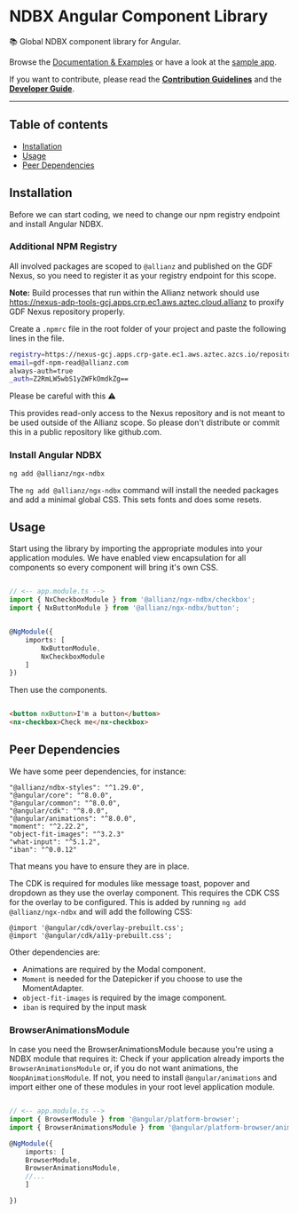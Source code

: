 # NDBX Angular Component Library

📚 Global NDBX component library for Angular.

Browse the [Documentation & Examples](https://api-test.allianz.com/ngx-ndbx-dev/my-viewer/welcome)
or have a look at the [sample app](https://github.developer.allianz.io/ilt/ndbx-sample-app).

If you want to contribute, please read the **[Contribution Guidelines](CONTRIBUTING.md)** and the **[Developer Guide](DEVELOPER.md)**.

---

## Table of contents

- [Installation](#installation)
- [Usage](#usage)
- [Peer Dependencies](#peer-dependencies)


## Installation
Before we can start coding, we need to change our npm registry endpoint and install Angular NDBX.

### Additional NPM Registry
All involved packages are scoped to `@allianz` and published on the GDF Nexus, so you need to register it as your registry endpoint for this scope.

**Note:** Build processes that run within the Allianz network should use https://nexus-adp-tools-gcj.apps.crp.ec1.aws.aztec.cloud.allianz to proxify GDF Nexus repository properly.

Create a `.npmrc` file in the root folder of your project and paste the following lines in the file.

```bash
registry=https://nexus-gcj.apps.crp-gate.ec1.aws.aztec.azcs.io/repository/npm-all/
email=gdf-npm-read@allianz.com
always-auth=true
_auth=Z2RmLW5wbS1yZWFkOmdkZg==
```

Please be careful with this ⚠️

This provides read-only access to the Nexus repository and is not meant to be used outside of the Allianz scope. So please don't distribute or commit this in a public repository like github.com.

### Install Angular NDBX

```shell
ng add @allianz/ngx-ndbx
```

The `ng add @allianz/ngx-ndbx` command will install the needed packages and add a minimal global CSS. This sets fonts and does some resets.


## Usage
Start using the library by importing the appropriate modules into your application modules.
We have enabled view encapsulation for all components so every component will bring it's own CSS.

```typescript

// <-- app.module.ts -->
import { NxCheckboxModule } from '@allianz/ngx-ndbx/checkbox';
import { NxButtonModule } from '@allianz/ngx-ndbx/button';


@NgModule({
    imports: [
        NxButtonModule,
        NxCheckboxModule
    ]
})

```

Then use the components.


```html

<button nxButton>I'm a button</button>
<nx-checkbox>Check me</nx-checkbox>
```

## Peer Dependencies
We have some peer dependencies, for instance:

```
"@allianz/ndbx-styles": "^1.29.0",
"@angular/core": "^8.0.0",
"@angular/common": "^8.0.0",
"@angular/cdk": "^8.0.0",
"@angular/animations": "^8.0.0",
"moment": "^2.22.2",
"object-fit-images": "^3.2.3"
"what-input": "^5.1.2",
"iban": "^0.0.12"
```

That means you have to ensure they are in place.

The CDK is required for modules like message toast, popover and dropdown as they use the overlay component. This requires the CDK CSS for the overlay to be configured. This is added by running `ng add @allianz/ngx-ndbx` and will add the following CSS:

```
@import '@angular/cdk/overlay-prebuilt.css';
@import '@angular/cdk/a11y-prebuilt.css';
```

Other dependencies are:
* Animations are required by the Modal component.
* `Moment` is needed for the Datepicker if you choose to use the MomentAdapter.
* `object-fit-images` is required by the image component.
* `iban` is required by the input mask

### BrowserAnimationsModule
In case you need the BrowserAnimationsModule because you're using a NDBX module that requires it: Check if your application already imports the `BrowserAnimationsModule` or, if you do not want animations, the `NoopAnimationsModule`. If not, you need to install `@angular/animations` and import either one of these modules in your root level application module.

```typescript

// <-- app.module.ts -->
import { BrowserModule } from '@angular/platform-browser';
import { BrowserAnimationsModule } from '@angular/platform-browser/animations';

@NgModule({
    imports: [
    BrowserModule,
    BrowserAnimationsModule,
    //...
    ]

})
```